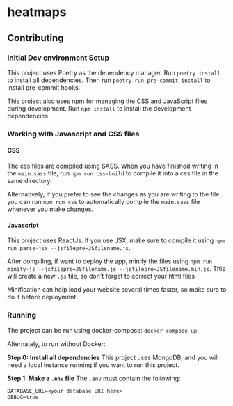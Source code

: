 # heatmaps

## Contributing

### Initial Dev environment Setup
This project uses Poetry as the dependency manager.
Run `poetry install` to install all dependencies.
Then run `poetry run pre-commit install` to install pre-commit hooks.

This project also uses npm for managing the CSS and JavaScript files during development.
Run `npm install` to install the development dependencies.

### Working with Javascript and CSS files

#### CSS
The css files are compiled using SASS. When you have finished writing in the `main.sass` file, run `npm run css-build` to compile it into a css file in the same directory.

Alternatively, if you prefer to see the changes as you are writing to the file, you can run `npm run css` to automatically compile the `main.sass` file whenever you make changes.

#### Javascript
This project uses ReactJs. If you use JSX, make sure to compile it using `npm run parse-jsx --jsfilepre=JSfilename.js`.

After compiling, if want to deploy the app, minify the files using `npm run minify-js --jsfilepre=JSfilename.js --jsfilepre=JSfilename.min.js`. This will create a new `.js` file, so don't forget to correct your html files

Minification can help load your website several times faster, so make sure to do it before deployment.

### Running
The project can be run using docker-compose:
`docker compose up`

Alternately, to run without Docker:

**Step 0: Install all dependencies**
This project uses MongoDB, and you will need a local instance running if you want to run
this project.

**Step 1: Make a `.env` file**
The `.env` must contain the following:
```
DATABASE_URL=<your database URI here>
DEBUG=true
```
